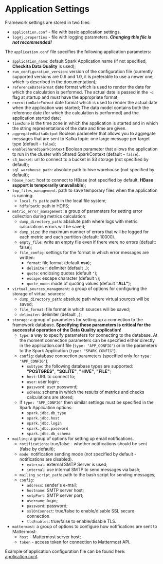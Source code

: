 # Application Settings

Framework settings are stored in two files:

* `application.conf` - file with basic application settings.
* `log4j.properties` - file with logging parameters. _**Changing this file is not recommended!**_

The `application.conf` file specifies the following application parameters:

* `application_name`: default Spark Application name (if not specified, **Checkita Data Quality** is used);
* `run_configuration_version`: version of the configuration file (currently supported versions are 0.9 and 1.0,
  it is preferable to use a newer one, which is described in the documentation);
* `referenceDateFormat` date format which is used to render the date for which the calculation is performed.
  The actual date is passed in the `-d` flag at startup and must have the appropriate format;
* `executionDateFormat` date format which is used to render the actual date when the application was started;
  The data model contains both the reference date (for which the calculation is performed)
  and the application started date;
* `timeZone` is the time zone in which the application is started and in which the string representations of
  the date and time are given.
* `aggregatedKafkaOutput` Boolean parameter that allows you to aggregate messages that are sent to Kafka
  topic: one large message per target type (default - `false`);
* `enableSharedSparkContext` Boolean parameter that allows the application to run in the cluster with
  Shared SparkContext (default - `false`).
* `s3_bucket`: url to connect to a bucket in S3 storage (not specified by default);
* `sql_warehouse_path`: absolute path to hive warehouse (not specified by default);
* `hbase_host`: host to connect to HBase (not specified by default, **HBase support is temporarily unavailable**);
* `tmp_files_management`: path to save temporary files when the application is running:
    * `local_fs_path`: path in the local file system;
    * `hdfsPpath`: path in HDFS;
* `metric_error_management`: a group of parameters for setting error collection during metrics calculation:
    * `dump_directory_path`: absolute path where logs with metric calculations errors will be saved;
    * `dump_size`: the maximum number of errors that will be logged for each metric and each partition
      (default: 10000).
    * `empty_file`: write an empty file even if there were no errors (default: false);
    * `file_config`: settings for the format in which error messages are written:
        * `format`: file format (default **csv**);
        * `delimiter`: delimiter (default ` , `);
        * `quote`: enclosing quotes (default ` " `);
        * `escape`: escape character (default ` \ `);
        * `quote_mode`: mode of quoting values (default **"ALL"**);
* `virtual_sources_management`: a group of options for configuring the storage of virtual sources:
    * `dump_directory_path`: absolute path where virtual sources will be saved;
    * `file_format`: file format in which sources will be saved;
    * `delimiter`: delimiter (default ` , `);
* `storage`: a group of parameters for setting up a connection to the framework database.
  **Specifying these parameters is critical for the successful operation of the Data Quality application!**
    * `type`: a way to specify parameters for connecting to the database. At the moment connection parameters can be specified
      either directly in the application.conf file (`type: "APP_CONFIG"`) or in the parameters to the Spark Application
      (`type: "SPARK_CONFIG"`).
    * `config`: database connection parameters (specified only for `type: "APP_CONFIG"`);
        * `subtype`: the following database types are supported: **"POSTGRES"**, **"SQLITE"**, **"HIVE"**, **"FILE"**;
        * `host`: URL to connect to;
        * `user`: user login;
        * `password`: user password;
        * `schema`: schema in which the results of metrics and checks calculations are stored;
    * If `type: "APP_CONFIG"` then similar settings must be specified in the Spark Application options:
        * `spark.jdbc.db_type`
        * `spark.jdbc.host`
        * `spark.jdbc.login`
        * `spark.jdbc.password`
        * `spark.jdbc.db_schema`
* `mailing`: a group of options for setting up email notifications.
    * `notifications`: true/false - whether notifications should be sent (false by default);
    * `mode`: notification sending mode (not specified by default - notifications are disabled).
        * `external`: external SMTP Server is used;
        * `internal`: use internal SMTP to send messages via bash;
    * `mailing_script_path`: path to the bash script for sending messages;
    * `config`:
        * `address`: sender's e-mail;
        * `hostname`: SMTP server host;
        * `smtpPort`: SMTP server port;
        * `username`: login;
        * `password`: password;
        * `sslOnConnect`: true/false to enable/disable SSL secure connection.
        * `tlsEnables`: true/false to enable/disable TLS.
* `mattermost`: a group of options to configure how notifications are sent to Mattermost:
    * `host` - Mattermost server host;
    * `token` - access token for connection to Mattermost API.

Example of application configuration file can be found here: [application.conf](../examples/application.conf).
